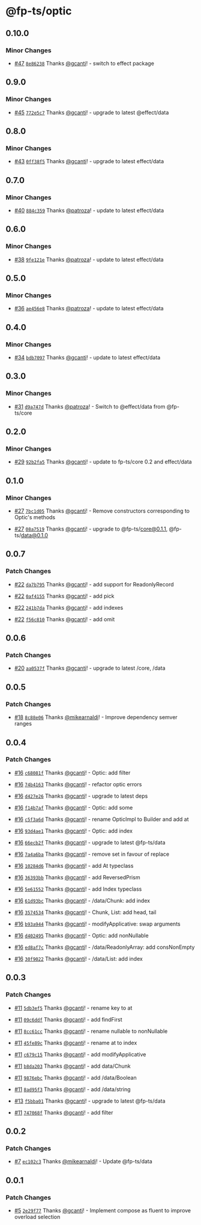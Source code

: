 # @fp-ts/optic

## 0.10.0

### Minor Changes

- [#47](https://github.com/fp-ts/optic/pull/47) [`8e86238`](https://github.com/fp-ts/optic/commit/8e86238996ba971f0a685063b91aa92cbb02de6b) Thanks [@gcanti](https://github.com/gcanti)! - switch to effect package

## 0.9.0

### Minor Changes

- [#45](https://github.com/fp-ts/optic/pull/45) [`772e5c7`](https://github.com/fp-ts/optic/commit/772e5c7bd447e960e414422a4337b190dc4a06d5) Thanks [@gcanti](https://github.com/gcanti)! - upgrade to latest @effect/data

## 0.8.0

### Minor Changes

- [#43](https://github.com/fp-ts/optic/pull/43) [`0ff38f5`](https://github.com/fp-ts/optic/commit/0ff38f5b02700db4c97d9193efe12e64660d2a90) Thanks [@gcanti](https://github.com/gcanti)! - upgrade to latest effect/data

## 0.7.0

### Minor Changes

- [#40](https://github.com/fp-ts/optic/pull/40) [`884c359`](https://github.com/fp-ts/optic/commit/884c359f332b5a74c29ece7fecbb95dbcb68ced1) Thanks [@patroza](https://github.com/patroza)! - update to latest effect/data

## 0.6.0

### Minor Changes

- [#38](https://github.com/fp-ts/optic/pull/38) [`9fe121e`](https://github.com/fp-ts/optic/commit/9fe121e06930da90a1332c0c7bcf021919e1de55) Thanks [@patroza](https://github.com/patroza)! - update to latest effect/data

## 0.5.0

### Minor Changes

- [#36](https://github.com/fp-ts/optic/pull/36) [`ae456e8`](https://github.com/fp-ts/optic/commit/ae456e803948f840f1edebaa81dff8c24ceaebd0) Thanks [@patroza](https://github.com/patroza)! - update to latest effect/data

## 0.4.0

### Minor Changes

- [#34](https://github.com/fp-ts/optic/pull/34) [`bdb7097`](https://github.com/fp-ts/optic/commit/bdb7097750b917b1e00bf8287e21b06f83c7b0ad) Thanks [@gcanti](https://github.com/gcanti)! - update to latest effect/data

## 0.3.0

### Minor Changes

- [#31](https://github.com/fp-ts/optic/pull/31) [`d9a747d`](https://github.com/fp-ts/optic/commit/d9a747d9c3b0c17249b4f46cd4f2845a8b4d0507) Thanks [@patroza](https://github.com/patroza)! - Switch to @effect/data from @fp-ts/core

## 0.2.0

### Minor Changes

- [#29](https://github.com/fp-ts/optic/pull/29) [`92b2fa5`](https://github.com/fp-ts/optic/commit/92b2fa5e26451bb02724b67aa90e195a5719cb76) Thanks [@gcanti](https://github.com/gcanti)! - update to fp-ts/core 0.2 and effect/data

## 0.1.0

### Minor Changes

- [#27](https://github.com/fp-ts/optic/pull/27) [`7bc1d05`](https://github.com/fp-ts/optic/commit/7bc1d0581b3f1e9382d034af32036ee6a7bb86a8) Thanks [@gcanti](https://github.com/gcanti)! - Remove constructors corresponding to Optic's methods

- [#27](https://github.com/fp-ts/optic/pull/27) [`08a7519`](https://github.com/fp-ts/optic/commit/08a751996229c6c140869f71de80f29712ba4f9b) Thanks [@gcanti](https://github.com/gcanti)! - upgrade to @fp-ts/core@0.1.1, @fp-ts/data@0.1.0

## 0.0.7

### Patch Changes

- [#22](https://github.com/fp-ts/optic/pull/22) [`da7b795`](https://github.com/fp-ts/optic/commit/da7b7957cb002a710f8c793dddee76c85594e663) Thanks [@gcanti](https://github.com/gcanti)! - add support for ReadonlyRecord

- [#22](https://github.com/fp-ts/optic/pull/22) [`0af4155`](https://github.com/fp-ts/optic/commit/0af4155e31b8f6758332f84ac43d04231fd52a14) Thanks [@gcanti](https://github.com/gcanti)! - add pick

- [#22](https://github.com/fp-ts/optic/pull/22) [`241b7da`](https://github.com/fp-ts/optic/commit/241b7da131a25941a64c0f34d2dcf45ba1bf6db9) Thanks [@gcanti](https://github.com/gcanti)! - add indexes

- [#22](https://github.com/fp-ts/optic/pull/22) [`f56c810`](https://github.com/fp-ts/optic/commit/f56c81063b78e310d7b8f2ebad337965c3eb55e3) Thanks [@gcanti](https://github.com/gcanti)! - add omit

## 0.0.6

### Patch Changes

- [#20](https://github.com/fp-ts/optic/pull/20) [`aa0537f`](https://github.com/fp-ts/optic/commit/aa0537f8d7c204d26fa98f821450a5d137da72ea) Thanks [@gcanti](https://github.com/gcanti)! - upgrade to latest /core, /data

## 0.0.5

### Patch Changes

- [#18](https://github.com/fp-ts/optic/pull/18) [`8c88e06`](https://github.com/fp-ts/optic/commit/8c88e06c88095907ce7114ce7a645f01b7393a29) Thanks [@mikearnaldi](https://github.com/mikearnaldi)! - Improve dependency semver ranges

## 0.0.4

### Patch Changes

- [#16](https://github.com/fp-ts/optic/pull/16) [`c68081f`](https://github.com/fp-ts/optic/commit/c68081f36f35eec63251383d7669ad00360493d9) Thanks [@gcanti](https://github.com/gcanti)! - Optic: add filter

- [#16](https://github.com/fp-ts/optic/pull/16) [`74b4163`](https://github.com/fp-ts/optic/commit/74b416374095a7d207362d71128f7e6d5c4e1d11) Thanks [@gcanti](https://github.com/gcanti)! - refactor optic errors

- [#16](https://github.com/fp-ts/optic/pull/16) [`d427e26`](https://github.com/fp-ts/optic/commit/d427e26dbd9a27417d617dbca4a4d956e8d222e7) Thanks [@gcanti](https://github.com/gcanti)! - upgrade to latest deps

- [#16](https://github.com/fp-ts/optic/pull/16) [`f14b7af`](https://github.com/fp-ts/optic/commit/f14b7af3b998a59a59883a68a784a2c1d3270d25) Thanks [@gcanti](https://github.com/gcanti)! - Optic: add some

- [#16](https://github.com/fp-ts/optic/pull/16) [`c5f3a6d`](https://github.com/fp-ts/optic/commit/c5f3a6d8d323b117925c5ce3167a49b33023da40) Thanks [@gcanti](https://github.com/gcanti)! - rename OpticImpl to Builder and add at

- [#16](https://github.com/fp-ts/optic/pull/16) [`93d4ae1`](https://github.com/fp-ts/optic/commit/93d4ae1ab16ddd5c6f7ca86e6b316da4ce8ca7d0) Thanks [@gcanti](https://github.com/gcanti)! - Optic: add index

- [#16](https://github.com/fp-ts/optic/pull/16) [`66ecb2f`](https://github.com/fp-ts/optic/commit/66ecb2f41f438de7b06faaa26a5ab75d98bc760c) Thanks [@gcanti](https://github.com/gcanti)! - upgrade to latest @fp-ts/data

- [#16](https://github.com/fp-ts/optic/pull/16) [`7a4a6ba`](https://github.com/fp-ts/optic/commit/7a4a6ba1ee72b9f1a8a9433b779f8ec25504b561) Thanks [@gcanti](https://github.com/gcanti)! - remove set in favour of replace

- [#16](https://github.com/fp-ts/optic/pull/16) [`10284d6`](https://github.com/fp-ts/optic/commit/10284d61c4f0ce5c2c01e69fb65c7d4148a7fb9b) Thanks [@gcanti](https://github.com/gcanti)! - add At typeclass

- [#16](https://github.com/fp-ts/optic/pull/16) [`36393bb`](https://github.com/fp-ts/optic/commit/36393bbdc26ff677412e634aa4ebe6637ad7c016) Thanks [@gcanti](https://github.com/gcanti)! - add ReversedPrism

- [#16](https://github.com/fp-ts/optic/pull/16) [`5e61552`](https://github.com/fp-ts/optic/commit/5e615525ee864f27dd05bfa538cd0b924563f88c) Thanks [@gcanti](https://github.com/gcanti)! - add Index typeclass

- [#16](https://github.com/fp-ts/optic/pull/16) [`61d93bc`](https://github.com/fp-ts/optic/commit/61d93bc9b46b75b2cef24e567a732f64ce7ec526) Thanks [@gcanti](https://github.com/gcanti)! - /data/Chunk: add index

- [#16](https://github.com/fp-ts/optic/pull/16) [`3574534`](https://github.com/fp-ts/optic/commit/3574534dbf685a862aae75f1bb094cbf4c6054b8) Thanks [@gcanti](https://github.com/gcanti)! - Chunk, List: add head, tail

- [#16](https://github.com/fp-ts/optic/pull/16) [`b93a944`](https://github.com/fp-ts/optic/commit/b93a9441fa86d327d4bb194e2bd39c963de27eff) Thanks [@gcanti](https://github.com/gcanti)! - modifyApplicative: swap arguments

- [#16](https://github.com/fp-ts/optic/pull/16) [`d402495`](https://github.com/fp-ts/optic/commit/d402495324a35d685ffc3273196f7f2d368da195) Thanks [@gcanti](https://github.com/gcanti)! - Optic: add nonNullable

- [#16](https://github.com/fp-ts/optic/pull/16) [`ed8af7c`](https://github.com/fp-ts/optic/commit/ed8af7cfc15598df84540d6d8e2657b30d8a6bcf) Thanks [@gcanti](https://github.com/gcanti)! - /data/ReadonlyArray: add consNonEmpty

- [#16](https://github.com/fp-ts/optic/pull/16) [`30f9022`](https://github.com/fp-ts/optic/commit/30f902280ee9b59ec21708530796153bddea9141) Thanks [@gcanti](https://github.com/gcanti)! - /data/List: add index

## 0.0.3

### Patch Changes

- [#11](https://github.com/fp-ts/optic/pull/11) [`5db3ef5`](https://github.com/fp-ts/optic/commit/5db3ef5544e4bb0981d941dfc41a2751bc709d31) Thanks [@gcanti](https://github.com/gcanti)! - rename key to at

- [#11](https://github.com/fp-ts/optic/pull/11) [`09c6ddf`](https://github.com/fp-ts/optic/commit/09c6ddf03fe37fd2afa009a6ab92c037c43dedc3) Thanks [@gcanti](https://github.com/gcanti)! - add findFirst

- [#11](https://github.com/fp-ts/optic/pull/11) [`8cc61cc`](https://github.com/fp-ts/optic/commit/8cc61cc56d9ac3a24c6a3387b74caa7311bef19e) Thanks [@gcanti](https://github.com/gcanti)! - rename nullable to nonNullable

- [#11](https://github.com/fp-ts/optic/pull/11) [`45fe89c`](https://github.com/fp-ts/optic/commit/45fe89c5757cab6de23d7217e0063fe5b552655d) Thanks [@gcanti](https://github.com/gcanti)! - rename at to index

- [#11](https://github.com/fp-ts/optic/pull/11) [`c679c15`](https://github.com/fp-ts/optic/commit/c679c150b0e86e119b3e94f9c7e048ef6a6540de) Thanks [@gcanti](https://github.com/gcanti)! - add modifyApplicative

- [#11](https://github.com/fp-ts/optic/pull/11) [`b8da203`](https://github.com/fp-ts/optic/commit/b8da2033fa819cf5280431ef133cc88ff2294ef8) Thanks [@gcanti](https://github.com/gcanti)! - add data/Chunk

- [#11](https://github.com/fp-ts/optic/pull/11) [`9876ebc`](https://github.com/fp-ts/optic/commit/9876ebc7898f36ec58c9eca3a91f74bf7c75921d) Thanks [@gcanti](https://github.com/gcanti)! - add /data/Boolean

- [#11](https://github.com/fp-ts/optic/pull/11) [`8ad95f3`](https://github.com/fp-ts/optic/commit/8ad95f3dbe8e19563bcb91d9da6316d43718fe97) Thanks [@gcanti](https://github.com/gcanti)! - add /data/string

- [#13](https://github.com/fp-ts/optic/pull/13) [`f5bba01`](https://github.com/fp-ts/optic/commit/f5bba01d5d1d198e3132f375c82500b94d95d7fc) Thanks [@gcanti](https://github.com/gcanti)! - upgrade to latest @fp-ts/data

- [#11](https://github.com/fp-ts/optic/pull/11) [`747068f`](https://github.com/fp-ts/optic/commit/747068fb346fbc1bdeef2c21b5a875456b9962d7) Thanks [@gcanti](https://github.com/gcanti)! - add filter

## 0.0.2

### Patch Changes

- [#7](https://github.com/fp-ts/optic/pull/7) [`ec102c3`](https://github.com/fp-ts/optic/commit/ec102c307f6d289033c2a074e2777c47302ecb26) Thanks [@mikearnaldi](https://github.com/mikearnaldi)! - Update @fp-ts/data

## 0.0.1

### Patch Changes

- [#5](https://github.com/fp-ts/optic/pull/5) [`2e29f77`](https://github.com/fp-ts/optic/commit/2e29f77e88d841a84204b57bbde2d8b313940e50) Thanks [@gcanti](https://github.com/gcanti)! - Implement compose as fluent to improve overload selection
